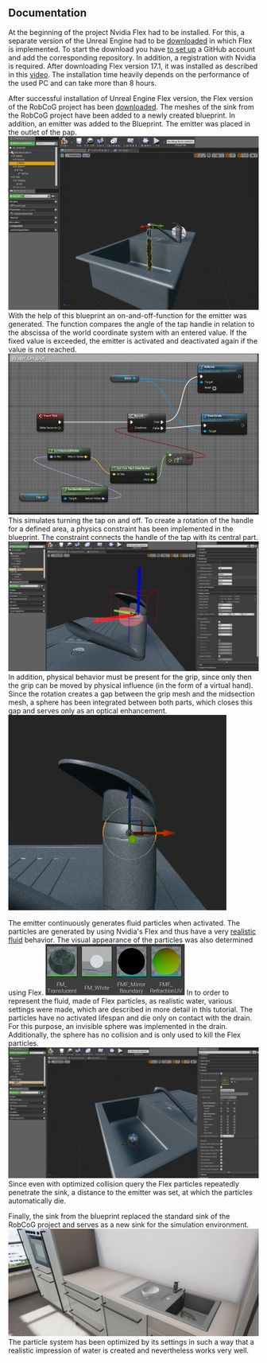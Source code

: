 ## Documentation

At the beginning of the project Nvidia Flex had to be installed. For this, a separate version of the Unreal Engine had to be [downloaded](https://github.com/NvPhysX/UnrealEngine/tree/FleX-4.17.1) in which Flex is implemented. To start the download you have [to set up](https://www.unrealengine.com/en-US/ue4-on-github) a GitHub account and add the corresponding repository. In addition, a registration with Nvidia is required.
After downloading Flex version 17.1, it was installed as described in this [video](https://www.youtube.com/watch?v=uNtePpTuX1g&t=289s). The installation time heavily depends on the performance of the used PC and can take more than 8 hours.

After successful installation of Unreal Engine Flex version, the Flex version of the RobCoG project has been [downloaded](https://github.com/robcog-iai/RobCoG/tree/dev-flex). The meshes of the sink from the RobCoG project have been added to a newly created blueprint. In addition, an emitter was added to the Blueprint. The emitter was placed in the outlet of the pap. ![](Img/EmitterInTap.JPG "EmitterInTap")
With the help of this blueprint an on-and-off-function for the emitter was generated. The function compares the angle of the tap handle in relation to the abscissa of the world coordinate system  with an entered value. If the fixed value is exceeded, the emitter is activated and deactivated again if the value is not reached. ![](Img/Switch.JPG "Switch")
This simulates turning the tap on and off. To create a rotation of the handle for a defined area, a physics constraint has been implemented in the blueprint. The constraint connects the handle of the tap with its central part. ![](Img/Constrain.JPG "Constrain")
In addition, physical behavior must be present for the grip, since only then the grip can be moved by physical influence (in the form of a virtual hand). Since the rotation creates a gap between the grip mesh and the midsection mesh, a sphere has been integrated between both parts, which closes this gap and serves only as an optical enhancement. ![](Img/TapSphere.JPG "TapSphere")

The emitter continuously generates fluid particles when activated. The particles are generated by using Nvidia's Flex and thus have a very [realistic fluid](https://www.youtube.com/watch?v=2gp7-ejkwBQ) behavior. The visual appearance of the particles was also determined using Flex. ![](Img/Material.JPG "Material")
In to order to represent the fluid, made of Flex particles, as realistic water, various settings were made, which are described in more detail in this tutorial. The particles have no activated lifespan and die only on contact with the drain. For this purpose, an invisible sphere was implemented in the drain. Additionally, the sphere has no collision and is only used to kill the Flex particles. ![](Img/KillSphere.JPG "KillSphere")
Since even with optimized collision query the Flex particles repeatedly penetrate the sink, a distance to the emitter was set, at which the particles automatically die.

Finally, the sink from the blueprint replaced the standard sink of the RobCoG project and serves as a new sink for the simulation environment. ![](Img/SinkInRobCoG.JPG "SinkInRobCoG")
The particle system has been optimized by its settings in such a way that a realistic impression of water is created and nevertheless works very well.
